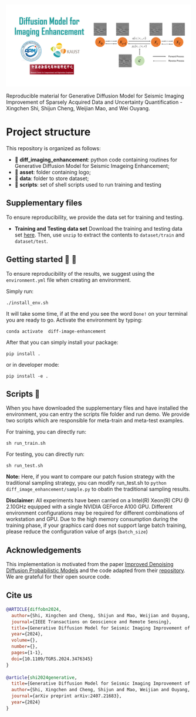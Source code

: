 ![LOGO](https://github.com/sunnyshijuncheng/Diff-Imaging-Enhancement/blob/main/asset/logo.jpg)

Reproducible material for Generative Diffusion Model for Seismic Imaging Improvement of Sparsely Acquired Data and Uncertainty Quantification - Xingchen Shi, Shijun Cheng, Weijian Mao, and Wei Ouyang.

# Project structure
This repository is organized as follows:

* :open_file_folder: **diff_imaging_enhancement**: python code containing routines for Generative Diffusion Model for Seismic Imageing Enhancement;
* :open_file_folder: **asset**: folder containing logo;
* :open_file_folder: **data**: folder to store dataset;
* :open_file_folder: **scripts**: set of shell scripts used to run training and testing

## Supplementary files
To ensure reproducibility, we provide the data set for training and testing.

* **Training and Testing data set**
Download the training and testing data set [here](https://drive.google.com/file/d/1uFrjIY0ey2aMtNormXO8ENA3Dqp10ael/view?usp=sharing). Then, use `unzip` to extract the contents to `dataset/train` and `dataset/test`.

## Getting started :space_invader: :robot:
To ensure reproducibility of the results, we suggest using the `environment.yml` file when creating an environment.

Simply run:
```
./install_env.sh
```
It will take some time, if at the end you see the word `Done!` on your terminal you are ready to go. Activate the environment by typing:
```
conda activate  diff-image-enhancement
```

After that you can simply install your package:
```
pip install .
```
or in developer mode:
```
pip install -e .
```

## Scripts :page_facing_up:
When you have downloaded the supplementary files and have installed the environment, you can entry the scripts file folder and run demo. We provide two scripts which are responsible for meta-train and meta-test examples.

For training, you can directly run:
```
sh run_train.sh
```

For testing, you can directly run:
```
sh run_test.sh
```

**Note:** Here, if you want to compare our patch fusion strategy with the traditional sampling strategy, you can modify run_test.sh to `python diff_image_enhancement/sample.py` to obatin the traditional sampling results.

**Disclaimer:** All experiments have been carried on a Intel(R) Xeon(R) CPU @ 2.10GHz equipped with a single NVIDIA GEForce A100 GPU. Different environment 
configurations may be required for different combinations of workstation and GPU. Due to the high memory consumption during the training phase, if your graphics card does not support large batch training, please reduce the configuration value of args (`batch_size`)

## Acknowledgements
This implementation is motivated from the paper [Improved Denoising Diffusion Probabilistic Models](https://arxiv.org/pdf/2102.09672) and the code adapted from their [repository](https://github.com/openai/improved-diffusion). We are grateful for their open source code.

## Cite us 
```bibtex
@ARTICLE{diffobn2024,
  author={Shi, Xingchen and Cheng, Shijun and Mao, Weijian and Ouyang, Wei},
  journal={IEEE Transactions on Geoscience and Remote Sensing}, 
  title={Generative Diffusion Model for Seismic Imaging Improvement of Sparsely Acquired Data and Uncertainty Quantification}, 
  year={2024},
  volume={},
  number={},
  pages={1-1},
  doi={10.1109/TGRS.2024.3476345}
}

@article{shi2024generative,
  title={Generative Diffusion Model for Seismic Imaging Improvement of Sparsely Acquired Data and Uncertainty Quantification},
  author={Shi, Xingchen and Cheng, Shijun and Mao, Weijian and Ouyang, Wei},
  journal={arXiv preprint arXiv:2407.21683},
  year={2024}
}
